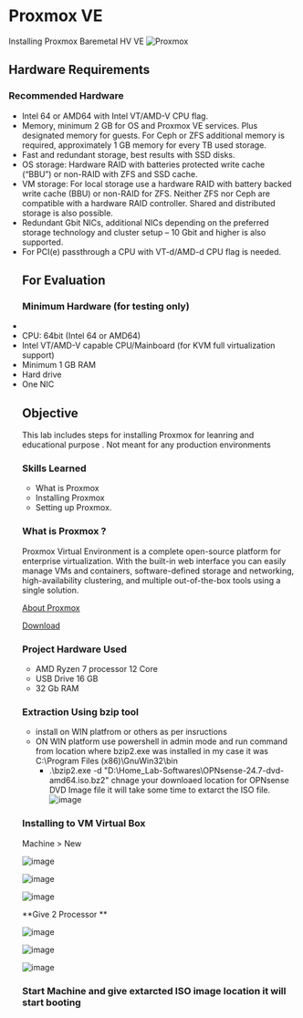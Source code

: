 # Proxmox VE
Installing Proxmox Baremetal HV VE
![Proxmox](https://img.shields.io/badge/Proxmox-virtualization-orange)


## Hardware Requirements

<h3>Recommended Hardware</h3>
<ul>
<li>Intel 64 or AMD64 with Intel VT/AMD-V CPU flag.
<li>Memory, minimum 2 GB for OS and Proxmox VE services. Plus designated memory for guests. For Ceph or ZFS additional memory is required, approximately 1 GB memory for every TB used storage.
<li>Fast and redundant storage, best results with SSD disks.
<li>OS storage: Hardware RAID with batteries protected write cache (“BBU”) or non-RAID with ZFS and SSD cache.
<li>VM storage: For local storage use a hardware RAID with battery backed write cache (BBU) or non-RAID for ZFS. Neither ZFS nor Ceph are compatible with a hardware RAID controller. Shared and distributed storage is also possible.
<li>Redundant Gbit NICs, additional NICs depending on the preferred storage technology and cluster setup – 10 Gbit and higher is also supported.
<li>For PCI(e) passthrough a CPU with VT-d/AMD-d CPU flag is needed.
</li>
</ui>

<h2>For Evaluation</h2>

<h3>Minimum Hardware (for testing only)</h3>
<ui>
<li>
<li>CPU: 64bit (Intel 64 or AMD64)
<li>Intel VT/AMD-V capable CPU/Mainboard (for KVM full virtualization support)
<li>Minimum 1 GB RAM
<li>Hard drive
<li>One NIC
</li>
</ui>

<h2>Objective</h2>
This lab includes steps for installing Proxmox for leanring and educational purpose . Not meant for any production environments

### Skills Learned

- What is Proxmox
- Installing Proxmox
- Setting up Proxmox.

### What is Proxmox ?
<p>Proxmox Virtual Environment is a complete open-source platform for enterprise virtualization. With the built-in web interface you can easily manage VMs and containers, software-defined storage and networking, high-availability clustering, and multiple out-of-the-box tools using a single solution.</p>

<a href="https://opnsense.org/about/about-opnsense/">About Proxmox</a>

<a href="https://opnsense.org/users/get-started/">Download</a>


### Project Hardware Used

- AMD Ryzen 7 processor 12 Core 
- USB Drive 16 GB
- 32 Gb RAM

### Extraction Using bzip tool
- install on WIN platfrom or others as per insructions
- ON WIN platform use powershell in admin mode and run command from location where bzip2.exe was installed in my case it was C:\Program Files (x86)\GnuWin32\bin
  - .\bzip2.exe -d "D:\Home_Lab-Softwares\OPNsense-24.7-dvd-amd64.iso.bz2" chnage your downloaed location for OPNsense DVD Image file it will take some time to extarct the ISO file.
    ![image](https://github.com/user-attachments/assets/d40cee1c-6d70-4d2e-b2f0-a411c86e0775)
    
### Installing to VM Virtual Box 
Machine > New

![image](https://github.com/user-attachments/assets/c63b57ee-3f85-42ad-af10-5b09a8756b57)


![image](https://github.com/user-attachments/assets/853d3ac4-0adf-4c06-91f8-f119819822b9)


![image](https://github.com/user-attachments/assets/aee9c1a6-5cff-41bf-8e73-3a1e881e6683)


**Give 2 Processor **

![image](https://github.com/user-attachments/assets/1a7b8dc9-ebec-4327-a9b1-db64c19e1412)


![image](https://github.com/user-attachments/assets/436544be-ef77-4a77-8fe0-a91427f62dac)


![image](https://github.com/user-attachments/assets/4cee0d20-88b4-473c-a5c6-1e4ee8db5037)

### Start Machine and give extarcted ISO image location it will start booting 


